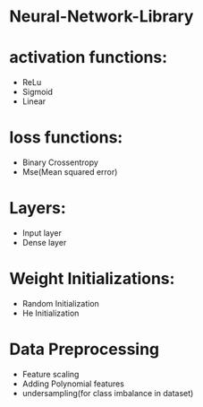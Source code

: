 # Neural-Network-Library



# activation functions:

- ReLu
- Sigmoid
- Linear

# loss functions:

- Binary Crossentropy
- Mse(Mean squared error)

# Layers:

- Input layer
- Dense layer

# Weight Initializations:

- Random Initialization
- He Initialization 

# Data Preprocessing 

- Feature scaling
- Adding Polynomial features
- undersampling(for class imbalance in dataset)
